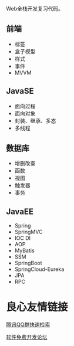 
Web全栈开发复习代码。

## 前端

- 标签
- 盒子模型
- 样式
- 事件
- MVVM

## JavaSE

- 面向过程
- 面向对象
- 封装、继承、多态
- 多线程

## 数据库

- 增删改查
- 函数
- 视图
- 触发器
- 事务

## JavaEE

- Spring
- SpringMVC
- IOC DI
- AOP
- MyBatis
- SSM
- SpringBoot
- SpringCloud-Eureka
- JPA
- RPC


 # 良心友情链接

[腾讯QQ群快速检索](http://u.720life.cn/s/8cf73f7c)

[软件免费开发论坛](http://u.720life.cn/s/bbb01dc0)